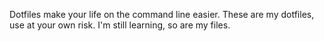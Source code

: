 Dotfiles make your life on the command line easier. These are my dotfiles, use at your own risk. I'm still learning, so are my files.
